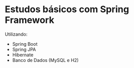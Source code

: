 # Estudos básicos com Spring Framework

Utilizando:
- Spring Boot
- Spring JPA
- Hibernate
- Banco de Dados (MySQL e H2)
